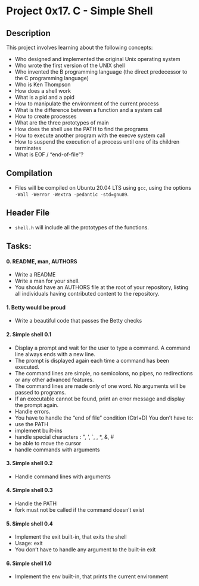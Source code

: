 # Project 0x17. C - Simple Shell

## Description
This project involves learning about the following concepts:
* Who designed and implemented the original Unix operating system
* Who wrote the first version of the UNIX shell
* Who invented the B programming language (the direct predecessor to the C programming language)
* Who is Ken Thompson
* How does a shell work
* What is a pid and a ppid
* How to manipulate the environment of the current process
* What is the difference between a function and a system call
* How to create processes
* What are the three prototypes of main
* How does the shell use the PATH to find the programs
* How to execute another program with the execve system call
* How to suspend the execution of a process until one of its children terminates
* What is EOF / “end-of-file”?



## Compilation
* Files will be compiled on Ubuntu 20.04 LTS using `gcc`, using the options `-Wall -Werror -Wextra -pedantic -std=gnu89`.



## Header File
* `shell.h` will include all the prototypes of the functions.


## Tasks:

#### 0. README, man, AUTHORS
* Write a README
* Write a man for your shell.
* You should have an AUTHORS file at the root of your repository, listing all individuals having contributed content to the repository.


#### 1. Betty would be proud

* Write a beautiful code that passes the Betty checks


#### 2. Simple shell 0.1

* Display a prompt and wait for the user to type a command. A command line always ends with a new line.
* The prompt is displayed again each time a command has been executed.
* The command lines are simple, no semicolons, no pipes, no redirections or any other advanced features.
* The command lines are made only of one word. No arguments will be passed to programs.
* If an executable cannot be found, print an error message and display the prompt again.
* Handle errors.
* You have to handle the “end of file” condition (Ctrl+D)
You don’t have to:
* use the PATH
* implement built-ins
* handle special characters : ", ', `, \, *, &, #
* be able to move the cursor
* handle commands with arguments


#### 3. Simple shell 0.2

* Handle command lines with arguments


#### 4. Simple shell 0.3

* Handle the PATH
* fork must not be called if the command doesn’t exist

#### 5. Simple shell 0.4

* Implement the exit built-in, that exits the shell
* Usage: exit
* You don’t have to handle any argument to the built-in exit


#### 6. Simple shell 1.0

* Implement the env built-in, that prints the current environment
